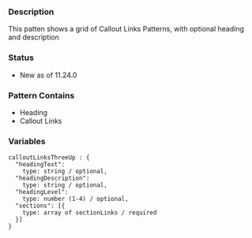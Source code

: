 ### Description
This patten shows a grid of Callout Links Patterns, with optional heading and description

### Status
* New as of 11.24.0

### Pattern Contains
* Heading
* Callout Links


### Variables
~~~
calloutLinksThreeUp : {
  "headingText":
    type: string / optional,
  "headingDescription":
    type: string / optional,
  "headingLevel":
    type: number (1-4) / optional,
  "sections": [{
    type: array of sectionLinks / required
  }]
}
~~~
